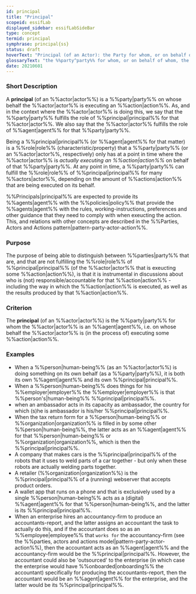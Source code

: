 ```yaml
---
id: principal
title: "Principal"
scopeid: essifLab
displayed_sidebar: essifLabSideBar
type: concept
termid: principal
symphrase: principal{ss}
status: draft
hoverText: "Principal (of an Actor): the Party for whom, or on behalf of whom, the Actor is executing an Action (this Actor is then called an Agent of that Party)."
glossaryText: "the %%party^party%% for whom, or on behalf of whom, the %%actor^actor%% is executing an %%action^action%% (this %%actor^actor%% is then called an %%agent^agent%% of that %%party^party%%)."
date: 20210601
---
```


### Short Description
A **principal** (of an %%actor|actor%%) is a %%party|party%% on whose behalf the %%actor|actor%% is executing an %%action|action%%. As, and in the context where the %%actor|actor%% is doing this, we say that the %%party|party%% fulfills the role of %%principal|principal%% for that %%actor|actor%%. We also say that the %%actor|actor%% fulfills the role of %%agent|agent%% for that %%party|party%%.

Being a %%principal|principal%% (or %%agent|agent%% for that matter) is a %%role|role%% (characteristic/property) that a %%party|party%% (or an %%actor|actor%%, respectively) only has at a point in time where the %%actor|actor%% is _actually executing an %%action|action%%_ on behalf of that %%party|party%%. At any point in time, a %%party|party%% can fulfill the %%role|role%% of %%principal|principal%% for many %%actors|actor%%, depending on the amount of %%actions|action%% that are being executed on its behalf.

%%Principals|principal%% are expected to provide its %%agents|agent%% with the %%policies|policy%% that provide the %%agents|agent%% with the rules, working-instructions, preferences and other guidance that they need to comply with when exeucting the action. This, and relations with other concepts are described in the %%Parties, Actors and Actions pattern|pattern-party-actor-action%%.

### Purpose
The purpose of being able to distinguish between %%parties|party%% that are, and that are not fulfilling the %%role|role%% of %%principal|principal%% (of the %%actor|actor%% that is exeucting some %%action|action%%), is that it is instrumental in discussions about who is (not) responsible/accountable for that %%action|action%% - including the way in which the %%action|action%% is executed, as well as the results produced by that %%action|action%%.

### Criterion
The **principal** (of an %%actor|actor%%) is the %%party|party%% for whom the %%actor|actor%% is an %%agent|agent%%, i.e. on whose behalf the %%actor|actor%% is (in the process of) executing some %%action|action%%.

### Examples

- When a %%person|human-being%% (as an %%actor|actor%%) is doing something on its own behalf (as a %%party|party%%), it is both its own %%agent|agent%% and its own %%principal|principal%%.
- When a %%person|human-being%% does things for his %%employer|employer%% the %%employer|employer%% is that %%person's|human-being%% %%principal|principal%%.
- when an ambassador acts in its capacity as ambassador, the country for which (s)he is ambassador is his/her %%principal|principal%%.
- When the tax return form for a %%person|human-being%% or %%organization|organization%% is filled in by some other %%person|human-being%%, the latter acts as an %%agent|agent%% for that %%person|human-being%% or %%organization|organization%%, which is then the %%principal|principal%%.
- A company that makes cars is the %%principal|principal%% of the robots that it uses to weld parts of a car together - but only when these robots are actually welding parts together.
- A retailer (%%organization|organization%%) is the %%principal|principal%% of a (running) webserver that accepts product orders.
- A wallet app that runs on a phone and that is exclusively used by a single %%person|human-being%% acts as a (digital) %%agent|agent%% for that %%person|human-being%%, and the latter is its %%principal|principal%%.
- When an enterprise hires an accountancy-firm to produce an accountants-report, and the latter assigns an accountant the task to actually do this, and if the accountant does so as an %%employee|employee%% that `works for` the accountancy-firm (see the %%parties, actors and actions model|pattern-party-actor-action%%), then the accountant acts as an %%agent|agent%% and the accountancy-firm would be the %%principal|principal%%. However, the accountant could also be 'outsourced' to the enterprise (in which case the enterprise would have %%onboarded|onboarding%% the accountant) specifically for producing the accountants-report, then the accountant would be an %%agent|agent%% for the enterprise, and the latter would be its %%principal|principal%%.
